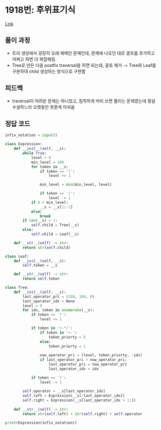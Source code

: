 # 1918번: 후위표기식
[Link](https://www.acmicpc.net/problem/)

## 풀이 과정
* 트리 생성에서 굉장히 오래 헤메던 문제인데, 문제에 나오던 대로 괄호를 추가하고 어쩌고 하면 더 복잡해짐.
* Tree로 만든 다음 postfix traversal을 하면 되는데, 괄호 제거 -> Tree와 Leaf를 구분하여 child 생성하는 방식으로 구현함

## 피드백
* traversal이 어려운 문제는 아니었고, 침착하게 머리 쓰면 풀리는 문제였는데 횡설수설하느라 오랫동안 못푼게 아쉬움

## 정답 코드
```python
infix_notation = input()

class Expression:
    def __init__(self, __s):
        while True:
            level = 0
            min_level = 100
            for token in __s:
                if token == '(':
                    level += 1

                min_level = min(min_level, level)

                if token == ')':
                    level -= 1
            if 0 < min_level:
                __s = __s[1:-1]
            else:
                break
        if len(__s) > 1:
            self.child = Tree(__s)
        else:
            self.child = Leaf(__s)

    def __str__(self) -> str:
        return str(self.child)

class Leaf:
    def __init__(self, __s):
        self.token = __s

    def __str__(self) -> str:
        return self.token

class Tree:
    def __init__(self, __s):
        last_operator_pri = (100, 100, 0)
        last_operator_idx = None
        level = 0
        for idx, token in enumerate(__s):
            if token == '(':
                level += 1

            if token in '+-*/':
                if token in '+-':
                    token_priorty = 0
                else:
                    token_priorty = 1
                
                now_operator_pri = (level, token_priorty, -idx)
                if last_operator_pri > now_operator_pri:
                    last_operator_pri = now_operator_pri
                    last_operator_idx = idx

            if token == ')':
                level -= 1
            
        self.operator = __s[last_operator_idx]
        self.left = Expression(__s[:last_operator_idx])
        self.right = Expression(__s[last_operator_idx + 1:])
    
    def __str__(self) -> str:
        return str(self.left) + str(self.right) + self.operator

print(Expression(infix_notation))
```
